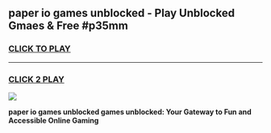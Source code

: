 
## paper io games unblocked - Play Unblocked Gmaes & Free #p35mm
<h3>
<a href="https://news.freeplayer.one?title=paper_io_games_unblocked&ref=24F">CLICK TO PLAY</a></h3>
<hr>

<h3>
<a href="https://news.freeplayer.one?title=paper_io_games_unblocked&ref=24F">CLICK 2 PLAY</a>
  
</h3>

<a href="https://news.freeplayer.one?title=paper_io_games_unblocked&ref=24F/"><img src="https://clearcache.store/games.png"></a>


**paper io games unblocked games unblocked: Your Gateway to Fun and Accessible Online Gaming**
